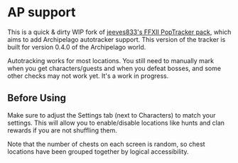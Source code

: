 # AP support

This is a quick & dirty WIP fork of [jeeves833's FFXII PopTracker pack](https://github.com/jeeves833/ffxii-poptracker), which aims to add Archipelago autotracker support.
This version of the tracker is built for version 0.4.0 of the Archipelago world.

Autotracking works for most locations.  You still need to manually mark when you get characters/guests and when you defeat bosses, and some other checks may not work yet.  It's a work in progress.

## Before Using

Make sure to adjust the Settings tab (next to Characters) to match your settings. This will allow you to enable/disable locations like hunts and clan rewards if you are not shuffling them.

Note that the number of chests on each screen is random, so chest locations have been grouped together by logical accessibility.
